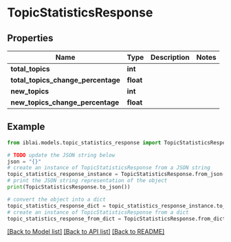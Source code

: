 # TopicStatisticsResponse


## Properties

Name | Type | Description | Notes
------------ | ------------- | ------------- | -------------
**total_topics** | **int** |  | 
**total_topics_change_percentage** | **float** |  | 
**new_topics** | **int** |  | 
**new_topics_change_percentage** | **float** |  | 

## Example

```python
from iblai.models.topic_statistics_response import TopicStatisticsResponse

# TODO update the JSON string below
json = "{}"
# create an instance of TopicStatisticsResponse from a JSON string
topic_statistics_response_instance = TopicStatisticsResponse.from_json(json)
# print the JSON string representation of the object
print(TopicStatisticsResponse.to_json())

# convert the object into a dict
topic_statistics_response_dict = topic_statistics_response_instance.to_dict()
# create an instance of TopicStatisticsResponse from a dict
topic_statistics_response_from_dict = TopicStatisticsResponse.from_dict(topic_statistics_response_dict)
```
[[Back to Model list]](../README.md#documentation-for-models) [[Back to API list]](../README.md#documentation-for-api-endpoints) [[Back to README]](../README.md)


